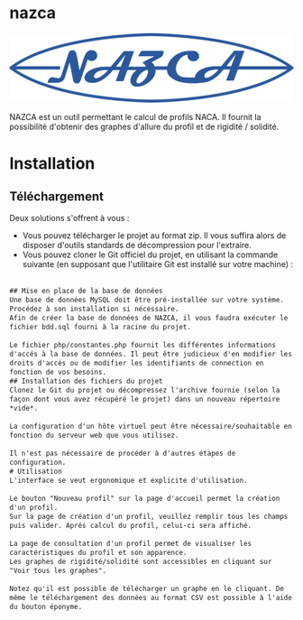 # nazca
![# NAZCA](https://raw.githubusercontent.com/CHEN-AND-CO/nazca/master/chenco_NAZCA_logo.png)

NAZCA est un outil permettant le calcul de profils NACA. Il fournit la possibilité d'obtenir des graphes d'allure du profil et de rigidité / solidité.

# Installation
## Téléchargement
Deux solutions s'offrent à vous : 
* Vous pouvez télécharger le projet au format zip. Il vous suffira alors de disposer d'outils standards de décompression pour l'extraire.
* Vous pouvez cloner le Git officiel du projet, en utilisant la commande suivante (en supposant que l'utilitaire Git est installé sur votre machine) : 
``` git clone https://github.com/CHEN-AND-CO/nazca.git

## Mise en place de la base de données
Une base de données MySQL doit être pré-installée sur votre système. Procédez à son installation si nécessaire.
Afin de créer la base de données de NAZCA, il vous faudra exécuter le fichier bdd.sql fourni à la racine du projet. 

Le fichier php/constantes.php fournit les différentes informations d'accés à la base de données. Il peut être judicieux d'en modifier les droits d'accés ou de modifier les identifiants de connection en fonction de vos besoins.
## Installation des fichiers du projet
Clonez le Git du projet ou décompressez l'archive fournie (selon la façon dont vous avez récupéré le projet) dans un nouveau répertoire *vide*.

La configuration d'un hôte virtuel peut être nécessaire/souhaitable en fonction du serveur web que vous utilisez. 

Il n'est pas nécessaire de procéder à d'autres étapes de configuration.
# Utilisation
L'interface se veut ergonomique et explicite d'utilisation.

Le bouton "Nouveau profil" sur la page d'accueil permet la création d'un profil. 
Sur la page de création d'un profil, veuillez remplir tous les champs puis valider. Aprés calcul du profil, celui-ci sera affiché.

La page de consultation d'un profil permet de visualiser les caractéristiques du profil et son apparence. 
Les graphes de rigidité/solidité sont accessibles en cliquant sur "Voir tous les graphes". 

Notez qu'il est possible de télécharger un graphe en le cliquant. De même le téléchargement des données au format CSV est possible à l'aide du bouton éponyme.